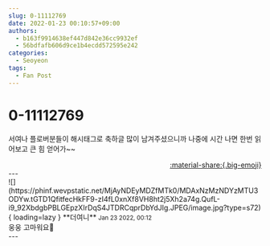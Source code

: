 ```yaml
---
slug: 0-11112769
date: 2022-01-23 00:10:57+09:00
authors:
  - b163f9914638ef447d842e36cc9932ef
  - 56bdfafb606d9ce1b4ecdd572595e242
categories:
  - Seoyeon
tags:
  - Fan Post
---
```


# 0-11112769

<div class="post-container" markdown="1">
<div class="content-container md-sidebar__scrollwrap" markdown="1">

서여나 플로버분들이 해시태그로 축하글 많이 남겨주셨으니까 나중에 시간 나면 한번 읽어보고 큰 힘 얻어가~~

</div>
</div>

<div style="text-align: right;" markdown="1">
<a href="https://weverse.io/fromis9/fanpost/0-11112769" style="text-align: right;">:material-share:{.big-emoji}</a>
</div>
---

<div class="comments-container md-sidebar__scrollwrap" markdown="1">
<div class="comment" markdown="1">
<div class='id-container' markdown="1">
![](https://phinf.wevpstatic.net/MjAyNDEyMDZfMTk0/MDAxNzMzNDYzMTU3ODYw.tGTD1QfitfecHkFF9-zI4fL0xnXf8VH8ht2j5Xh2a74g.QufL-i9_92XbdgbPBLGEpzXIrDqS4JTDRCqprDbYdJIg.JPEG/image.jpg?type=s72){ loading=lazy }
**<span class="artist">더여니</span>** <small>Jan 23 2022, 00:12</small><br>
</div>
<div class='comment-body' markdown="1">
웅웅 고마워요🖤
</div>
</div>
</div>
---
